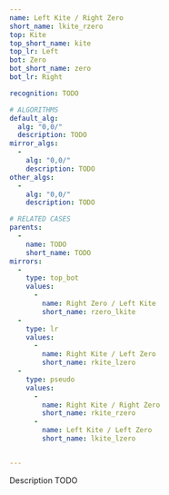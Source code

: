 ```yaml
---
name: Left Kite / Right Zero
short_name: lkite_rzero
top: Kite
top_short_name: kite
top_lr: Left
bot: Zero
bot_short_name: zero
bot_lr: Right

recognition: TODO

# ALGORITHMS
default_alg:
  alg: "0,0/"
  description: TODO
mirror_algs:
  -
    alg: "0,0/"
    description: TODO
other_algs:
  -
    alg: "0,0/"
    description: TODO

# RELATED CASES
parents:
  -
    name: TODO
    short_name: TODO
mirrors:
  -
    type: top_bot
    values: 
      -
        name: Right Zero / Left Kite
        short_name: rzero_lkite
  -
    type: lr
    values: 
      -
        name: Right Kite / Left Zero
        short_name: rkite_lzero
  -
    type: pseudo
    values: 
      -
        name: Right Kite / Right Zero
        short_name: rkite_rzero
      -
        name: Left Kite / Left Zero
        short_name: lkite_lzero


---
```


Description TODO

